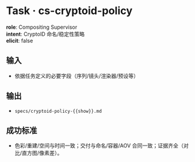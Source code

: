# Task · cs-cryptoid-policy

**role**: Compositing Supervisor  
**intent**: CryptoID 命名/稳定性策略  
**elicit**: false

## 输入

- 依据任务定义的必要字段（序列/镜头/渲染器/预设等）

## 输出

- `specs/cryptoid-policy-{{show}}.md`

## 成功标准

- 色彩/重建/空间与时间一致；交付与命名/容器/AOV 合同一致；证据齐全（对比/直方图/像素差）。
